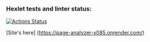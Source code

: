 ### Hexlet tests and linter status:
[![Actions Status](https://github.com/karanice/python-project-83/actions/workflows/hexlet-check.yml/badge.svg)](https://github.com/karanice/python-project-83/actions)

[Site's here] (https://page-analyzer-x085.onrender.com/)
